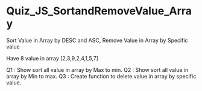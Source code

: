 # Quiz_JS_SortandRemoveValue_Array

Sort Value in Array by DESC and ASC, Remove Value in Array by Specific value

Have 8 value in array [2,3,9,2,4,1,5,7] 

Q1 : Show sort all value in array by Max to min.
Q2 : Show sort all value in array by Min to max.
Q3 : Create function to delete value in array by specific value.
